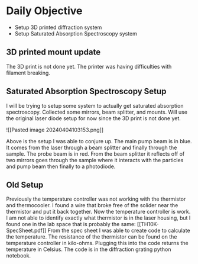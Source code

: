 
# Daily Objective

- Setup 3D printed diffraction system
- Setup Saturated Absorption Spectroscopy system

## 3D printed mount update
The 3D print is not done yet. The printer was having difficulties with filament breaking.

## Saturated Absorption Spectroscopy Setup
I will be trying to setup some system to actually get saturated absorption spectroscopy. Collected some mirrors, beam splitter, and mounts. Will use the original laser diode setup for now since the 3D print is not done yet.

![[Pasted image 20240404103153.png]]

Above is the setup I was able to conjure up. The main pump beam is in blue. It comes from the laser through a beam splitter and finally through the sample. The probe beam is in red. From the beam splitter it reflects off of  two mirrors goes through the sample where it interacts with the particles and pump beam then finally to a photodiode.

## Old Setup
Previously the temperature controller was not working with the thermistor and thermocooler. I found a wire that broke free of the solider near the thermistor and put it back together. Now the temperature controller is work. I am not able to identify exactly what thermistor is in the laser housing, but I found one in the lab space that is probably the same: [[TH10K-SpecSheet.pdf]] From the spec sheet I was able to create code to calculate the temperature. The resistance of the thermistor can be found on the temperature controller in kilo-ohms. Plugging this into the code returns the temperature in Celsius. The code is in the diffraction grating python notebook.